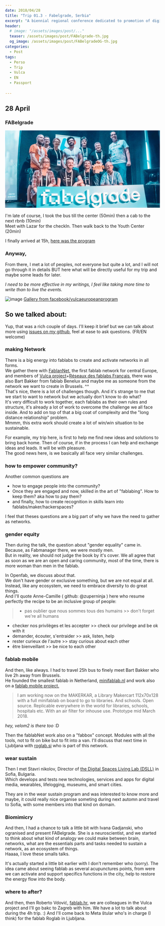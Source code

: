 ```yaml
---
date: 2018/04/28
title: "Trip 01.3 - Fabelgrade, Serbia"
excerpt: "A biennial regional conference dedicated to promotion of digital fabrication and fab lab concept"
header:
  # image: "/assets/images/post/..."
  teaser: /assets/images/post/FABelgrade-th.jpg
  og_image: /assets/images/post/FABelgradeOG-th.jpg
categories:
  - Post
tags:
  - Perso
  - Trip
  - Vulca
  - EN
  - Passport

---
```


## 28 April
### FABelgrade

![teamFab](/assets/images/post/FABelgradeOG-th.jpg)

I'm late of course, I took the bus till the center (50min) then a cab to the next rbnb (10min)   
Meet with Lazar for the checkIn. Then walk back to the Youth Center (20min)  

I finally arrived at 15h, [here was the program](http://www.fabelgrade.io/program/)

### Anyway,
From there, I met a lot of peoples, not everyone but quite a lot, and I will not go through it in details BUT here what will be directly useful for my trip and maybe some leads for later.  

_I need to be more effective in my writings, I feel like taking more time to write than to live the events._  

![image](https://user-images.githubusercontent.com/12049360/39641649-500f907a-4fcf-11e8-9c99-34f5a763d022.png)
[Gallery from facebook/vulcaeuropeanprogram](https://www.facebook.com/pg/vulcaeuropeanprogram/photos/?tab=album&album_id=1836320319721653)

## So we talked about:
Yup, that was a rich couple of days. I'll keep it brief but we can talk about more using [issues on my github](https://github.com/nicolasdb/nicolasdb.github.io/issues/), feel at ease to ask questions. (FR/EN welcome)
### making Network
There is a big energy into fablabs to create and activate networks in all forms.  
We gather there with [FablanNet](http://www.interreg-central.eu/Content.Node/FabLabNet.html), the first fablab network for central Europe, and members of [Vulca project](vulca.eu)+[Réseaux des fablabs Français](http://www.fablab.fr/), there was also Bart Bakker from fablab Benelux and maybe me as someone from the network we want to create in Brussels. ^^  
That's nice, there is a lot of challenges though. And it's strange to me that we start to want to network but we actually don't know to do what?  
It's very difficult to work together, each fablabs as their own rules and structure, it's already a lot of work to overcome the challenge we all face inside. And to add on top of that a big coat of complexity and the "long distance relationship" problem.   
Mmmm, this extra work should create a lot of win/win situation to be sustainable.  

For example, my trip here, is first to help me find new ideas and solutions to bring back home. Then of course, if in the process I can help and exchange ideas and leads. It will be with pleasure.  
The good news here, is we basically all face very similar challenges.

### how to empower community?
Another common questions are   
- how to engage people into the community?
- Once they are engaged and now, skilled in the art of "fablabing". How to keep them? aka how to pay them?
- and finally, how to create recognition in skills learn into fablabs/maker/hackerspaces?

I feel that theses questions are a big part of why we have the need to gather as networks.

### gender equity
Then during the talk, the question about "gender equality" came in. Because, as Fabmanager there, we were mostly men.  
But in reality, we should not judge the book by it's cover. We all agree that as soon as we are an open and caring community, most of the time, there is more woman than men in the fablab.

In Openfab, we discuss about that.  
We don't have gender or exclusive something, but we are not equal at all. Instead, like any ecosystem, we need to embrace diversity to do great things.  
And I'll quote Anne-Camille ( github: @zuperninja ) here who resume perfectly the recipe to be an inclusive group of people:
>- pas oublier que nous sommes tous des humains    >> don't forget we're all humans
- checker nos privilèges et les accepter  >> check our privilege and be ok with it
- demander, écouter, s'entraider  >> ask, listen, help
- rester curieux de l'autre  >> stay curious about each other
- être bienveillant  >> be nice to each other


### fablab mobile
And then, like always. I had to travel 25h bus to finely meet Bart Bakker who live 2h away from Brussels.  
He founded the smallest fablab in Netherland, [minifablab.nl](http://www.minifablab.nl/) and work also on a [fablab mobile project.](http://www.minifablab.nl/trikes-and-bikes/)  
> I am working now on the MAKERKAR, a Library Makercart 112x70x128 with a full minifablab on board to go to libraries. And schools. Open source. Replicable everywhere in the world for libraries, schools, hospitals etc. With an air filter for inhouse use. Prototype mid March 2018.

_hey, velom2 is there too_ :D

Then the fablabNet work also on a "fabbox" concept. Modules with all the tools, not to fit on bike but to fit into a van. I'll discuss that next time in Ljubljana with [roglab.si](http://roglab.si/en) who is part of this network.

### wear sustain
Then I met Stavri nikolov, Director of [the Digital Spaces Living Lab (DSLL)](http://www.digitalspaces.info/) in Sofia, Bulgaria.  
Which develops and tests new technologies, services and apps for digital media, wearables, lifelogging, museums, and smart cities.

They are in the wear sustain program and was interested to know more and maybe, it could really nice organise someting during next automn and travel to Sofia, with some members into that kind on domain.  

### Biomimicry
And then, I had a chance to talk a little bit with Ivana Gadjanski, who ogranised and present FABelgrade. She is a neuroscientist, and we started to think about what kind of analogy we could make between brain, networks, what are the essentials parts and tasks needed to sustain a network, as an ecosystem of things.  
Haaaa, I love these smalls talks.  

It's actually started a little bit earlier with I don't remember who (sorry). The idea came about seeing fablab as several acupunctures points, from were we can activate and support specifics functions in the city, help to restore the energy flow into the body.     

### where to after?
And then, then Roberto Vdović, [fablab.hr](fablab.hr), we are colleagues in the Vulca project and I'll go bakc to Zagreb with him. We have a lot to talk about during the 4h trip. :)
And I'll come back to Meta štular who's in charge (I think) for the fablab Roglab in Ljubljana.
